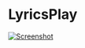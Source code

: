 # LyricsPlay
[![Screenshot](https://dirkncl.github.io/media/LyricsPlayer.png)](https://dirkncl.github.io/LyricsPlay/mp3LyricPlayer.html)
